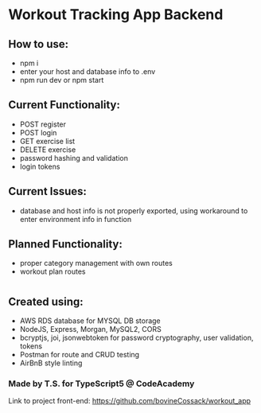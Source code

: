 # Workout Tracking App Backend

## How to use:

- npm i
- enter your host and database info to .env
- npm run dev or npm start

## Current Functionality:

- POST register
- POST login
- GET exercise list
- DELETE exercise
- password hashing and validation
- login tokens

## Current Issues:

- database and host info is not properly exported, using workaround to enter environment info in function

## Planned Functionality:

- proper category management with own routes
- workout plan routes

#

## Created using:

- AWS RDS database for MYSQL DB storage
- NodeJS, Express, Morgan, MySQL2, CORS
- bcryptjs, joi, jsonwebtoken for password cryptography, user validation, tokens
- Postman for route and CRUD testing
- AirBnB style linting
### Made by T.S. for TypeScript5 @ CodeAcademy
Link to project front-end: https://github.com/bovineCossack/workout_app
